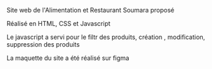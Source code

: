 Site web de l'Alimentation et Restaurant Soumara proposé


Réalisé en HTML, CSS et Javascript


Le javascript a servi pour le filtr des produits, création , modification, suppression des produits


La maquette du site a été réalisé sur figma

